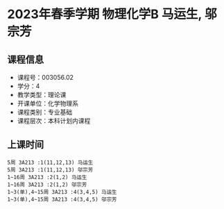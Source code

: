 # 2023年春季学期 物理化学B 马运生, 邬宗芳






## 课程信息

- 课程号：003056.02
- 学分：4
- 教学类型：理论课
- 开课单位：化学物理系
- 课程类别：专业基础
- 课程层次：本科计划内课程

## 上课时间

```
5周 3A213 :1(11,12,13) 马运生
5周 3A213 :1(11,12,13) 邬宗芳
1~16周 3A213 :2(1,2) 马运生
1~16周 3A213 :2(1,2) 邬宗芳
1~3(单),4~15周 3A213 :4(3,4,5) 马运生
1~3(单),4~15周 3A213 :4(3,4,5) 邬宗芳
```

